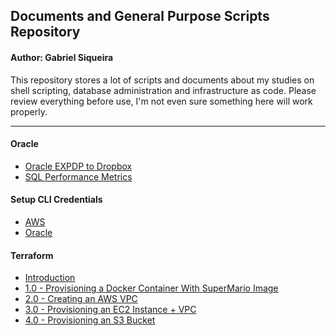 ## Documents and General Purpose Scripts Repository
#### Author:  Gabriel Siqueira

This repository stores a lot of scripts and documents about my studies on shell scripting, database administration and infrastructure as code. Please review everything before use, I'm not even sure something here will work properly.

---

#### Oracle
* [Oracle EXPDP to Dropbox](oracle/expdp_db_and_post_on_dropbox.sh)
* [SQL Performance Metrics](oracle/performance.sql)

#### Setup CLI Credentials
* [AWS](setup/cli/cli-aws.md)
* [Oracle](setup/cli/cli-oracle.md)

#### Terraform
* [Introduction](terraform/introduction.md)
* [1.0 - Provisioning a Docker Container With SuperMario Image
](terraform/1.0.md)
* [2.0 - Creating an AWS VPC](terraform/2.0.md)
* [3.0 - Provisioning an EC2 Instance + VPC](terraform/3.0.md)
* [4.0 - Provisioning an S3 Bucket](terraform/4.0.md)
